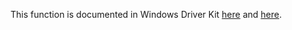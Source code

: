 This function is documented in Windows Driver Kit [here](https://learn.microsoft.com/en-us/windows-hardware/drivers/ddi/wdm/nf-wdm-ntqueryinformationenlistment) and [here](https://learn.microsoft.com/en-us/windows-hardware/drivers/ddi/wdm/nf-wdm-zwqueryinformationenlistment).

